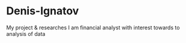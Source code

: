 # Denis-Ignatov
My project &amp; researches
I am financial analyst with interest towards to analysis of data

